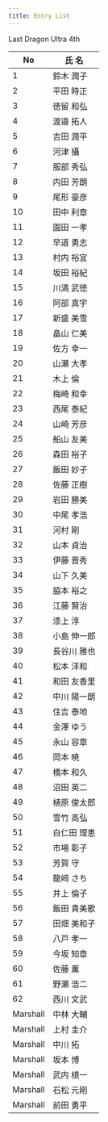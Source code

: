 ```yaml
---
title: Entry List
---
```


Last Dragon Ultra 4th

| No | 氏  名 |
| --- | --- |
| 1 | 鈴木 潤子 |
| 2 | 平田 時正 |
| 3 | 徳留 和弘 |
| 4 | 渡邉 拓人 |
| 5 | 吉田 潤平 |
| 6 | 河津 攝 |
| 7 | 服部 秀弘 |
| 8 | 内田 芳朗 |
| 9 | 尾形 豪彦 |
| 10 | 田中 利章 |
| 11 | 園田 一孝 |
| 12 | 早道 勇志 |
| 13 | 村内 裕宜 |
| 14 | 坂田 裕紀 |
| 15 | 川満 武徳 |
| 16 | 阿部 真宇 |
| 17 | 新盛 美雪 |
| 18 | 畠山 仁美 |
| 19 | 佐方 幸一 |
| 20 | 山瀬 大孝 |
| 21 | 木上 倫 |
| 22 | 梅崎 和幸 |
| 23 | 西尾 泰紀 |
| 24 | 山崎 芳彦 |
| 25 | 船山 友美 |
| 26 | 森田 裕子 |
| 27 | 飯田 妙子 |
| 28 | 佐藤 正樹 |
| 29 | 岩田 勝美 |
| 30 | 中尾 孝浩 |
| 31 | 河村 剛 |
| 32 | 山本 貞治 |
| 33 | 伊藤 晋秀 |
| 34 | 山下 久美 |
| 35 | 脇本 裕之 |
| 36 | 江藤 賢治 |
| 37 | 漆上 淳 |
| 38 | 小島 伸一郎 |
| 39 | 長谷川 雅也 |
| 40 | 松本 洋和 |
| 41 | 和田 友香里 |
| 42 | 中川 陽一朗 |
| 43 | 住吉 泰地 |
| 44 | 金澤 ゆう |
| 45 | 永山 容章 |
| 46 | 岡本 暁 |
| 47 | 橋本 和久 |
| 48 | 沼田 英二 |
| 49 | 植原 俊太郎 |
| 50 | 雪竹 高弘 |
| 51 | 白仁田 理恵 |
| 52 | 市場 彰子 |
| 53 | 芳賀 守 |
| 54 | 龍﨑 さち |
| 55 | 井上 倫子 |
| 56 | 飯田 貴美歌 |
| 57 | 田畑 美和子 |
| 58 | 八戸 孝一 |
| 59 | 今坂 知章 |
| 60 | 佐藤 薫 |
| 61 | 野瀬 浩二 |
| 62 | 西川 文武 |
| Marshall | 中林 大輔 |
| Marshall | 上村 圭介 |
| Marshall | 中川 拓 |
| Marshall | 坂本 博 |
| Marshall | 武内 槙一 |
| Marshall | 石松 元剛 |
| Marshall | 前田 勇平 |
